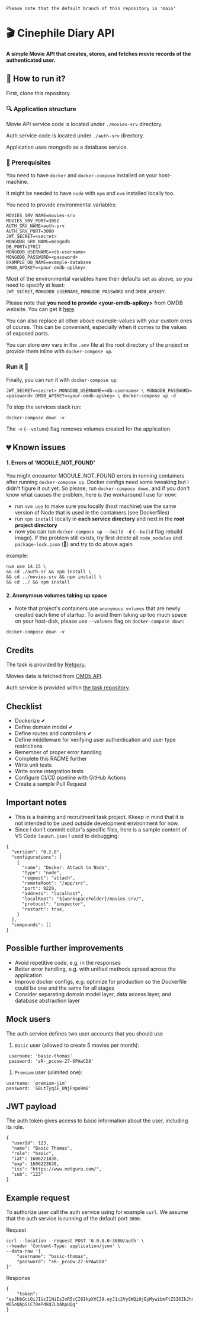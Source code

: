 ```
Please note that the default branch of this repository is 'main'
```

# 🎬 Cinephile Diary API

 **A simple Movie API that creates, stores, and fetches movie records of the authenticated user.**

## 🚗 How to run it?

First, clone this repository.

### 🔍 Application structure 

Movie API service code is located under `./movies-srv` directory.

Auth service code is located under `./auth-srv` directory.

Application uses mongodb as a database service.

### 📝 Prerequisites 

You need to have `docker` and `docker-compose` installed on your host-machine.

It might be needed to have `node` with `npm` and `nvm` installed locally too.

You need to provide environmental variables: 

```
MOVIES_SRV_NAME=movies-srv
MOVIES_SRV_PORT=3002
AUTH_SRV_NAME=auth-srv
AUTH_SRV_PORT=3000
JWT_SECRET=<secret>
MONGODB_SRV_NAME=mongodb
DB_PORT=27017
MONGODB_USERNAME=<db-username>
MONGODB_PASSWORD=<password>
EXAMPLE_DB_NAME=example-database
OMDB_APIKEY=<your-omdb-apikey>

```
Most of the environmental variables have their defaults set as above, so you need to specify at least:  
`JWT_SECRET`, `MONGODB_USERNAME`, `MONGODB_PASSWORD` and `OMDB_APIKEY`.  

Please note that **you need to provide \<your-omdb-apikey\>** from OMDB website. You can get it [here](http://www.omdbapi.com/apikey.aspx). 

You can also replace all other above example-values with your custom ones of course. This can be convenient, especially when it comes to the values of exposed ports.

You can store env vars in the `.env` file at the root directory of the project or provide them inline with `docker-compose up`.

### Run it 🤞

Finally, you can run it with `docker-compose up`:

```
JWT_SECRET=<secret> MONGODB_USERNAME=<db-username> \ MONGODB_PASSWORD=<password> OMDB_APIKEY=<your-omdb-apikey> \ docker-compose up -d
```

To stop the services stack run:

```
docker-compose down -v
```
The `-v` (`--volume`) flag removes volumes created for the application.

## 💔 Known issues 

#### **1. Errors of 'MODULE_NOT_FOUND'**

You might encounter MODULE_NOT_FOUND errors in running containers after running `docker-compose up`. Docker configs need some tweaking but I didn't figure it out yet. So please, run `docker-compose down`, and if you don't know what causes the problem, here is the workaround I use for now:
  - run `nvm use` to make sure you locally (host machine) use the same version of Node that is used in the containers (see Dockerfiles)
  - run `npm install` locally in **each service directory** and next in the **root project directory**
  - now you can run `docker-compose up --build -d` (`--build` flag rebuild image). If the problem still exists, try first delete all `node_modules` and `package-lock.json` (🥶) and try to do above again 

example:
```
nvm use 14.15 \
&& cd ./auth-sr && npm install \
&& cd ../movies-srv && npm install \
&& cd ../ && npm install
```
#### **2. Anonymous volumes taking up space**

- Note that project's containers use `anonymous volumes` that are newly created each time of startup. To avoid them taking up too much space on your host-disk, please use `--volumes` flag on `docker-compose down`:
```
docker-compose down -v
```


## Credits

The task is provided by [Netguru](https://www.netguru.com/).

Movies data is fetched from [OMDb API](https://omdbapi.com/).

Auth service is provided within [the task repository](https://github.com/netguru/nodejs-recruitment-task).

## Checklist

- Dockerize ✔
- Define domain model ✔
- Define routes and controllers ✔
- Define middleware for verifying user authentication and user type restrictions
- Remember of proper error handling
- Complete this RADME further
- Write unit tests
- Write some integration tests
- Configure CI/CD pipeline with GitHub Actions
- Create a sample Pull Request

## Important notes

- This is a training and recruitment task project. Kkeep in mind that it is not intended to be used outside development environment for now.
- Since I don't commit editor's specific files, here is a sample content of VS Code `launch.json` I used to debugging:
```
{
  "version": "0.2.0",
  "configurations": [
    {
      "name": "Docker: Attach to Node",
      "type": "node",
      "request": "attach",
      "remoteRoot": "/app/src",
      "port": 9229,
      "address": "localhost",
      "localRoot": "${workspaceFolder}/movies-srv/",
      "protocol": "inspector",
      "restart": true,
    }
  ],
  "compounds": []
}
```

## Possible further improvements

- Avoid repetitive code, e.g. in the responses
- Better error handling, e.g. with unified methods spread across the application
- Improve docker configs, e.g. optimize for production so the Dockerfile could be one and the same for all stages
- Consider separating domain model layer, data access layer, and database abstraction layer

## Mock users

The auth service defines two user accounts that you should use

1. `Basic` user (allowed to create 5 movies per month):

```
 username: 'basic-thomas'
 password: 'sR-_pcoow-27-6PAwCD8'
```

1. `Premium` user (ulimited one):

```
username: 'premium-jim'
password: 'GBLtTyq3E_UNjFnpo9m6'
```


## JWT payload

The auth token gives access to basic information about the
user, including its role.

```
{
  "userId": 123,
  "name": "Basic Thomas",
  "role": "basic",
  "iat": 1606221838,
  "exp": 1606223638,
  "iss": "https://www.netguru.com/",
  "sub": "123"
}
```

## Example request

To authorize user call the auth service using for example `curl`. We assume
that the auth service is running of the default port `3000`.

Request

```
curl --location --request POST '0.0.0.0:3000/auth' \
--header 'Content-Type: application/json' \
--data-raw '{
    "username": "basic-thomas",
    "password": "sR-_pcoow-27-6PAwCD8"
}'
```

Response

```
{
    "token": "eyJhbGciOiJIUzI1NiIsInR5cCI6IkpXVCJ9.eyJ1c2VySWQiOjEyMywibmFtZSI6IkJhc2ljIFRob21hcyIsInJvbGUiOiJiYXNpYyIsImlhdCI6MTYwNjIyMTgzOCwiZXhwIjoxNjA2MjIzNjM4LCJpc3MiOiJodHRwczovL3d3dy5uZXRndXJ1LmNvbS8iLCJzdWIiOiIxMjMifQ.KjZ3zZM1lZa1SB8U-W65oQApSiC70ePdkQ7LbAhpUQg"
}
```
